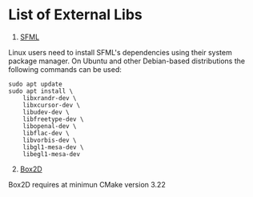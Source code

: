 
# List of External Libs

1. [SFML](https://github.com/SFML/SFML.git)

Linux users need to install SFML's dependencies using their system package
manager. On Ubuntu and other Debian-based distributions the following commands
can be used:

```
sudo apt update
sudo apt install \
    libxrandr-dev \
    libxcursor-dev \
    libudev-dev \
    libfreetype-dev \
    libopenal-dev \
    libflac-dev \
    libvorbis-dev \
    libgl1-mesa-dev \
    libegl1-mesa-dev
```

2. [Box2D](https://github.com/erincatto/box2d.git)

Box2D requires at minimun CMake version 3.22
